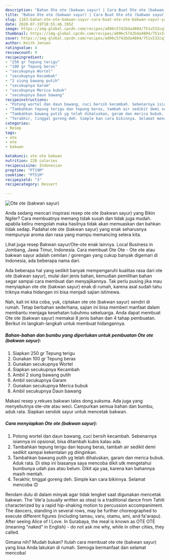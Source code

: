 ```yaml
---
description: "Bahan Ote ote (bakwan sayur) | Cara Buat Ote ote (bakwan sayur) Yang Bikin Ngiler"
title: "Bahan Ote ote (bakwan sayur) | Cara Buat Ote ote (bakwan sayur) Yang Bikin Ngiler"
slug: 1163-bahan-ote-ote-bakwan-sayur-cara-buat-ote-ote-bakwan-sayur-yang-bikin-ngiler
date: 2020-07-19T18:55:46.195Z
image: https://img-global.cpcdn.com/recipes/a896c5742bda4804/751x532cq70/ote-ote-bakwan-sayur-foto-resep-utama.jpg
thumbnail: https://img-global.cpcdn.com/recipes/a896c5742bda4804/751x532cq70/ote-ote-bakwan-sayur-foto-resep-utama.jpg
cover: https://img-global.cpcdn.com/recipes/a896c5742bda4804/751x532cq70/ote-ote-bakwan-sayur-foto-resep-utama.jpg
author: Keith Jensen
ratingvalue: 4
reviewcount: 9
recipeingredient:
- "250 gr Tepung terigu"
- "100 gr Tepung beras"
- "secukupnya Wortel"
- "secukupnya Kecambah"
- "2 siung bawang putih"
- "secukupnya Garam"
- "secukupnya Merica bubuk"
- "secukupnya Daun bawang"
recipeinstructions:
- "Potong wortel dan daun bawang, cuci bersih kecambah. Sebenarnya isiannya ini opsional, bisa ditambah kubis kalau ada."
- "Tambahkan tepung terigu dan tepung beras, tambah air sedikit demi sedikit sampai kekentalan yg diinginkan."
- "Tambahkan bawang putih yg telah dihaluskan, garam dan merica bubuk. Aduk rata. Di step ini biasanya saya mencoba dikit utk mengetahui bumbunya udah pas atau belum. Dikit aja yaa, karena kan bahannya masih mentah."
- "Terakhir, tinggal goreng deh. Simple kan cara bikinnya. Selamat mencoba 😊"
categories:
- Resep
tags:
- ote
- ote
- bakwan

katakunci: ote ote bakwan 
nutrition: 228 calories
recipecuisine: Indonesian
preptime: "PT19M"
cooktime: "PT51M"
recipeyield: "3"
recipecategory: Dessert

---
```



![Ote ote (bakwan sayur)](https://img-global.cpcdn.com/recipes/a896c5742bda4804/751x532cq70/ote-ote-bakwan-sayur-foto-resep-utama.jpg)

Anda sedang mencari inspirasi resep ote ote (bakwan sayur) yang Bikin Ngiler? Cara membuatnya memang tidak susah dan tidak juga mudah. apabila keliru mengolah maka hasilnya tidak akan memuaskan dan bahkan tidak sedap. Padahal ote ote (bakwan sayur) yang enak seharusnya mempunyai aroma dan rasa yang mampu memancing selera kita.

Lihat juga resep Bakwan sayur/Ote-ote enak lainnya. Local Business in Jombang, Jawa Timur, Indonesia. Cara membuat Ote Ote - Ote ote atau bakwan sayur adalah cemilan / gorengan yang cukup banyak digemari di Indonesia, ada beberapa nama dari.

Ada beberapa hal yang sedikit banyak mempengaruhi kualitas rasa dari ote ote (bakwan sayur), mulai dari jenis bahan, kemudian pemilihan bahan segar sampai cara membuat dan menyajikannya. Tak perlu pusing jika mau menyiapkan ote ote (bakwan sayur) enak di rumah, karena asal sudah tahu triknya maka hidangan ini bisa menjadi sajian istimewa.


Nah, kali ini kita coba, yuk, ciptakan ote ote (bakwan sayur) sendiri di rumah. Tetap berbahan sederhana, sajian ini bisa memberi manfaat dalam membantu menjaga kesehatan tubuhmu sekeluarga. Anda dapat membuat Ote ote (bakwan sayur) memakai 8 jenis bahan dan 4 tahap pembuatan. Berikut ini langkah-langkah untuk membuat hidangannya.

<!--inarticleads1-->

##### Bahan-bahan dan bumbu yang diperlukan untuk pembuatan Ote ote (bakwan sayur):

1. Siapkan 250 gr Tepung terigu
1. Gunakan 100 gr Tepung beras
1. Gunakan secukupnya Wortel
1. Siapkan secukupnya Kecambah
1. Ambil 2 siung bawang putih
1. Ambil secukupnya Garam
1. Gunakan secukupnya Merica bubuk
1. Ambil secukupnya Daun bawang


Makasi resep y.rekues bakwan tales dong.suksma. Ada juga yang menyebutnya ote-ote atau weci. Campurkan semua bahan dan bumbu, aduk rata. Siapkan sendok sayur untuk mencetak bakwan. 

<!--inarticleads2-->

##### Cara menyiapkan Ote ote (bakwan sayur):

1. Potong wortel dan daun bawang, cuci bersih kecambah. Sebenarnya isiannya ini opsional, bisa ditambah kubis kalau ada.
1. Tambahkan tepung terigu dan tepung beras, tambah air sedikit demi sedikit sampai kekentalan yg diinginkan.
1. Tambahkan bawang putih yg telah dihaluskan, garam dan merica bubuk. Aduk rata. Di step ini biasanya saya mencoba dikit utk mengetahui bumbunya udah pas atau belum. Dikit aja yaa, karena kan bahannya masih mentah.
1. Terakhir, tinggal goreng deh. Simple kan cara bikinnya. Selamat mencoba 😊


Rendam dulu di dalam minyak agar tidak lengket saat digunakan mencetak bakwan. The ʻōteʻa (usually written as otea) is a traditional dance from Tahiti characterized by a rapid hip-shaking motion to percussion accompaniment. The dancers, standing in several rows, may be further choreographed to execute different figures (including tamau, varu, otamu, ami, and fa&#39;arapu). After seeing Alice of I Love. In Surabaya, the meal is known as OTE OTE (meaning &#34;naked&#34; in English) - do not ask me why, while in other cities, they called. 

Gimana nih? Mudah bukan? Itulah cara membuat ote ote (bakwan sayur) yang bisa Anda lakukan di rumah. Semoga bermanfaat dan selamat mencoba!
